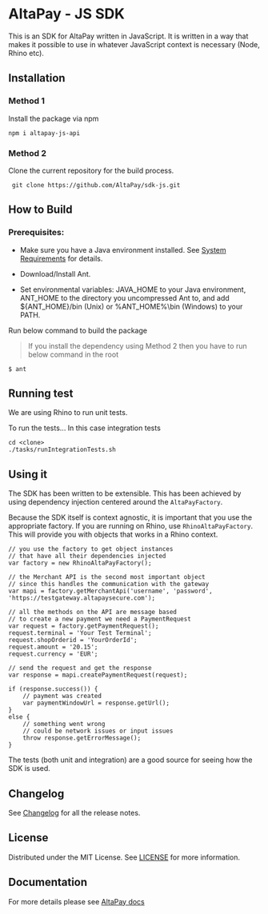 # AltaPay - JS SDK

This is an SDK for AltaPay written in JavaScript. It is written in a way that makes it possible to use in whatever JavaScript context is necessary (Node, Rhino etc).

## Installation

### Method 1

Install the package via npm

``` npm i altapay-js-api ```

### Method 2

Clone the current repository for the build process.

``` git clone https://github.com/AltaPay/sdk-js.git```


## How to Build

### Prerequisites:

- Make sure you have a Java environment installed. See [System Requirements](https://ant.apache.org/manual/install.html#sysrequirements) for details.

- Download/Install Ant.

- Set environmental variables: JAVA_HOME to your Java environment, ANT_HOME to the directory you uncompressed Ant to, and add ${ANT_HOME}/bin (Unix) or %ANT_HOME%\bin (Windows) to your PATH.

Run below command to build the package

> If you install the dependency using Method 2 then you have to run below command in the root

    $ ant


## Running test

We are using Rhino to run unit tests.

To run the tests... In this case integration tests

```
cd <clone>
./tasks/runIntegrationTests.sh
```

## Using it

The SDK has been written to be extensible. This has been achieved by using dependency injection centered around the `AltaPayFactory`.

Because the SDK itself is context agnostic, it is important that you use the appropriate factory. If you are running on 
Rhino, use `RhinoAltaPayFactory`. This will provide you with objects that works in a Rhino context.

```
// you use the factory to get object instances
// that have all their dependencies injected
var factory = new RhinoAltaPayFactory();

// the Merchant API is the second most important object
// since this handles the communication with the gateway
var mapi = factory.getMerchantApi('username', 'password', 'https://testgateway.altapaysecure.com');

// all the methods on the API are message based
// to create a new payment we need a PaymentRequest
var request = factory.getPaymentRequest();
request.terminal = 'Your Test Terminal';
request.shopOrderid = 'YourOrderId';
request.amount = '20.15';
request.currency = 'EUR';

// send the request and get the response
var response = mapi.createPaymentRequest(request);

if (response.success()) {
	// payment was created
	var paymentWindowUrl = response.getUrl();
}
else {
	// something went wrong
	// could be network issues or input issues
	throw response.getErrorMessage();
}
```

The tests (both unit and integration) are a good source for seeing how the SDK is used.

## Changelog

See [Changelog](CHANGELOG.md) for all the release notes.

## License

Distributed under the MIT License. See [LICENSE](LICENSE) for more information.

## Documentation

For more details please see [AltaPay docs](https://documentation.altapay.com/)
